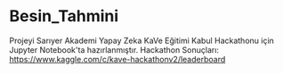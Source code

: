 # Besin_Tahmini
Projeyi Sarıyer Akademi Yapay Zeka  KaVe Eğitimi Kabul Hackathonu için Jupyter Notebook'ta hazırlanmıştır.
Hackathon Sonuçları: https://www.kaggle.com/c/kave-hackathonv2/leaderboard
